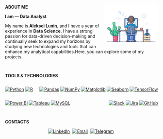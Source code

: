 <b>ABOUT ME</b>
<img align="right" width="35%" src="attachments/gif/Gif_animation.gif">

<b>I am — Data Analyst</b>
<p align="left">
My name is <b>Aleksei Lunin</b>, and I have a year of experience in <b>Data Science</b>. I have a strong passion for data-driven decision-making and continually seek to expand my horizons by studying new technologies and tools that can enhance my analytical capabilities.Here, you can explore some of my projects.
</p>

<br/>

<b>TOOLS & TECHNOLOGIES</b>
<div style="display: flex; flex-wrap: wrap; justify-content: space-between;">

<!-- Programming Languages -->
<a href="https://www.python.org/"><img title="Python" src="https://img.shields.io/badge/-Python-3776AB?logo=python&style=for-the-badge"></a>
<a href="https://www.r-project.org/"><img title="R" src="https://img.shields.io/badge/-R-276DC3?logo=r&style=for-the-badge"></a>

<!-- Data Analysis Libraries -->
<a href="https://pandas.pydata.org/"><img title="Pandas" src="https://img.shields.io/badge/-Pandas-150458?logo=pandas&style=for-the-badge"></a>
<a href="https://numpy.org/"><img title="NumPy" src="https://img.shields.io/badge/-NumPy-013243?logo=numpy&style=for-the-badge"></a>
<a href="https://matplotlib.org/"><img title="Matplotlib" src="https://img.shields.io/badge/-Matplotlib-3776AB?logo=matplotlib&style=for-the-badge"></a>
<a href="https://seaborn.pydata.org/"><img title="Seaborn" src="https://img.shields.io/badge/-Seaborn-9966CC?logo=seaborn&style=for-the-badge"></a>
<a href="https://www.tensorflow.org/"><img title="TensorFlow" src="https://img.shields.io/badge/-TensorFlow-FF6F00?logo=tensorflow&style=for-the-badge"></a>

<!-- Data Visualization Tools -->
<a href="https://powerbi.microsoft.com/"><img title="Power BI" src="https://img.shields.io/badge/-Power%20BI-F2C811?logo=powerbi&style=for-the-badge"></a>
<a href="https://www.tableau.com/"><img title="Tableau" src="https://img.shields.io/badge/-Tableau-E97627?logo=tableau&style=for-the-badge"></a>
<a href="https://www.mysql.com/"><img title="MySQL" src="https://img.shields.io/badge/-MySQL-4479A1?logo=mysql&style=for-the-badge"></a>

<!-- Collaboration Tools -->
<a href="https://slack.com/"><img title="Slack" src="https://img.shields.io/badge/-Slack-4A154B?logo=slack&style=for-the-badge"></a>
<a href="https://www.jira.com/"><img title="Jira" src="https://img.shields.io/badge/-Jira-0052CC?logo=jira&style=for-the-badge"></a>
<a href="https://github.com/"><img title="GitHub" src="https://img.shields.io/badge/-GitHub-181717?logo=github&style=for-the-badge"></a>
</div>

<br/>

<b>CONTACTS</b>
<p align="center">
<a href="https://www.linkedin.com/in/alex-lunin-4b73bb369/"><img width=5% title="LinkedIn" src="https://cdn-icons-png.flaticon.com/512/174/174857.png"></a>&nbsp;
<a href="mailto:a.lunin.work@gmail.com"><img width=5% title="Email" src="https://cdn-icons-png.flaticon.com/512/732/732200.png"></a>&nbsp;
<a href="https://t.me/xkotoffx"><img width=5% title="Telegram" src="https://cdn-icons-png.flaticon.com/512/2111/2111646.png"></a>&nbsp;
</p>

<br/>
